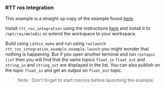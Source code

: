 ### RTT ros integration

This example is a straight up copy of the example found [here](https://github.com/jhu-lcsr/rtt_ros_examples). 

Install `rtt_ros_integration` using the instructions [here](https://github.com/orocos/rtt_ros_integration) and install it to `/opt/ros/melodic` or extend the workspace to your workspace.

Build using `catkin_make` and run using `roslaunch rtt_ros_integration_example example.launch` you might wonder that nothing is happening. But if you open another terminal and run `rostopic list` then you will find that the same topics `float_in` `float_out` and `string_in` and `string_out` are displayed in the list. You can also publish on the topic  `float_in` and get an output on `float_out` topic.

> Note : Don't forget to start roscore before launching the example.

